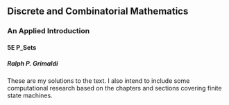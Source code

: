 ## Discrete and Combinatorial Mathematics
### An Applied Introduction
#### 5E P_Sets
##### Ralph P. Grimaldi
These are my solutions to the text. I also intend to include some computational research based on the chapters and sections covering finite state machines.
